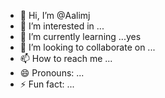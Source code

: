 - 👋 Hi, I’m @Aalimj
- 👀 I’m interested in ...
- 🌱 I’m currently learning ...yes
- 💞️ I’m looking to collaborate on ...
- 📫 How to reach me ...
- 😄 Pronouns: ...
- ⚡ Fun fact: ...

<!---
Aalimj/Aalimj is a ✨ special ✨ repository because its `README.md` (this file) appears on your GitHub profile.
You can click the Preview link to take a look at your changes.
--->
